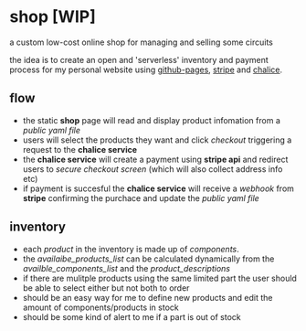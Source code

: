 # shop [WIP]

a custom low-cost online shop for managing and selling some circuits

the idea is to create an open and 'serverless' inventory and payment process for my personal website using [github-pages](https://pages.github.com/), [stripe](http://stripe.com/) and [chalice](https://github.com/aws/chalice).

## flow

- the static __shop__ page will read and display product infomation from a _public yaml file_
- users will select the products they want and click _checkout_ triggering a request to the __chalice service__
- the __chalice service__ will create a payment using __stripe api__ and redirect users to _secure checkout screen_ (which will also collect address info etc)
- if payment is succesful the __chalice service__ will receive a _webhook_ from __stripe__ confirming the purchace and update the _public yaml file_

## inventory

- each _product_ in the inventory is made up of _components_.
- the _availaibe_products_list_ can be calculated dynamically from the _availble_components_list_ and the _product_descriptions_
- if there are mulitple products using the same limited part the user should be able to select either but not both to order
- should be an easy way for me to define new products and edit the amount of components/products in stock
- should be some kind of alert to me if a part is out of stock

